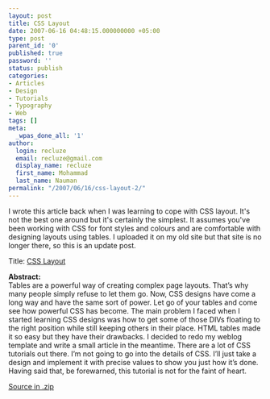 ```yaml
---
layout: post
title: CSS Layout
date: 2007-06-16 04:48:15.000000000 +05:00
type: post
parent_id: '0'
published: true
password: ''
status: publish
categories:
- Articles
- Design
- Tutorials
- Typography
- Web
tags: []
meta:
  _wpas_done_all: '1'
author:
  login: recluze
  email: recluze@gmail.com
  display_name: recluze
  first_name: Mohammad
  last_name: Nauman
permalink: "/2007/06/16/css-layout-2/"
---
```

I wrote this article back when I was learning to cope with CSS layout. It's not the best one around but it's certainly the simplest. It assumes you've been working with CSS for font styles and colours and are comfortable with designing layouts using tables. I uploaded it on my old site but that site is no longer there, so this is an update post.

Title: [CSS Layout](http://recluzepage.googlepages.com/CSSLayout.pdf)

**Abstract:**   
Tables are a powerful way of creating complex page layouts. That’s why many people simply refuse to let them go. Now, CSS designs have come a long way and have the same sort of power. Let go of your tables and come see how powerful CSS has become. The main problem I faced when I started learning CSS designs was how to get some of those DIVs floating to the right position while still keeping others in their place. HTML tables made it so easy but they have their drawbacks. I decided to redo my weblog template and write a small article in the meantime. There are a lot of CSS tutorials out there. I’m not going to go into the details of CSS. I’ll just take a design and implement it with precise values to show you just how it’s done. Having said that, be forewarned, this tutorial is not for the faint of heart.

[Source in .zip](http://recluzepage.googlepages.com/csslayout.zip)

